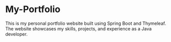 # My-Portfolio
This is my personal portfolio website built using Spring Boot and Thymeleaf. The website showcases my skills, projects, and experience as a Java developer.
